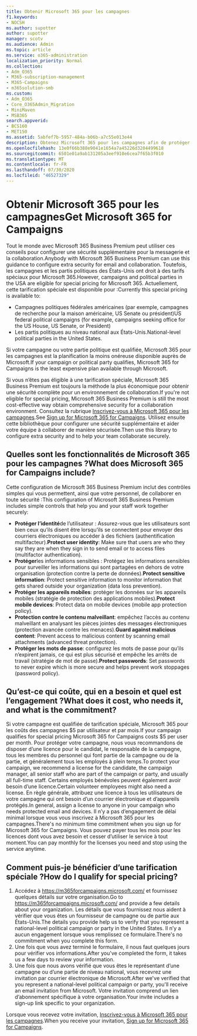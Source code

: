 ```yaml
---
title: Obtenir Microsoft 365 pour les campagnes
f1.keywords:
- NOCSH
ms.author: supotter
author: supotter
manager: scotv
ms.audience: Admin
ms.topic: article
ms.service: o365-administration
localization_priority: Normal
ms.collection:
- Adm_O365
- M365-subscription-management
- M365-Campaigns
- m365solution-smb
ms.custom:
- Adm_O365
- Core_O365Admin_Migration
- MiniMaven
- MSB365
search.appverid:
- BCS160
- MET150
ms.assetid: 5abfef7b-5957-484a-b06b-a7c55e013e44
description: Obtenez Microsoft 365 pour les campagnes afin de protéger votre campagne contre les menaces Cybersecurity pour la messagerie, les données et les communications.
ms.openlocfilehash: 13e0f66b388e9041e1654a7a45226d3204499618
ms.sourcegitcommit: 6501e01a9ab131205a3eef910e6cea7f65b3f010
ms.translationtype: MT
ms.contentlocale: fr-FR
ms.lasthandoff: 07/30/2020
ms.locfileid: "46527329"
---
```

# <a name="get-microsoft-365-for-campaigns"></a><span data-ttu-id="0e8fa-103">Obtenir Microsoft 365 pour les campagnes</span><span class="sxs-lookup"><span data-stu-id="0e8fa-103">Get Microsoft 365 for Campaigns</span></span>

<span data-ttu-id="0e8fa-104">Tout le monde avec Microsoft 365 Business Premium peut utiliser ces conseils pour configurer une sécurité supplémentaire pour la messagerie et la collaboration.</span><span class="sxs-lookup"><span data-stu-id="0e8fa-104">Anybody with Microsoft 365 Business Premium can use this guidance to configure extra security for email and collaboration.</span></span> <span data-ttu-id="0e8fa-105">Toutefois, les campagnes et les partis politiques des États-Unis ont droit à des tarifs spéciaux pour Microsoft 365.</span><span class="sxs-lookup"><span data-stu-id="0e8fa-105">However, campaigns and political parties in the USA are eligible for special pricing for Microsoft 365.</span></span> <span data-ttu-id="0e8fa-106">Actuellement, cette tarification spéciale est disponible pour :</span><span class="sxs-lookup"><span data-stu-id="0e8fa-106">Currently this special pricing is available to:</span></span>
- <span data-ttu-id="0e8fa-107">Campagnes politiques fédérales américaines (par exemple, campagnes de recherche pour la maison américaine, US Senate ou président)</span><span class="sxs-lookup"><span data-stu-id="0e8fa-107">US federal political campaigns (for example, campaigns seeking office for the US House, US Senate, or President)</span></span>
- <span data-ttu-id="0e8fa-108">Les partis politiques au niveau national aux États-Unis.</span><span class="sxs-lookup"><span data-stu-id="0e8fa-108">National-level political parties in the United States.</span></span>

<span data-ttu-id="0e8fa-109">Si votre campagne ou votre partie politique est qualifiée, Microsoft 365 pour les campagnes est la planification la moins onéreuse disponible auprès de Microsoft.</span><span class="sxs-lookup"><span data-stu-id="0e8fa-109">If your campaign or political party qualifies, Microsoft 365 for Campaigns is the least expensive plan available through Microsoft.</span></span>  

<span data-ttu-id="0e8fa-110">Si vous n’êtes pas éligible à une tarification spéciale, Microsoft 365 Business Premium est toujours la méthode la plus économique pour obtenir une sécurité complète pour un environnement de collaboration.</span><span class="sxs-lookup"><span data-stu-id="0e8fa-110">If you're not eligible for special pricing, Microsoft 365 Business Premium is still the most cost-effective way obtain comprehensive security for a collaboration environment.</span></span> <span data-ttu-id="0e8fa-111">Consultez la rubrique [Inscrivez-vous à Microsoft 365 pour les campagnes](m365-campaigns-sign-up.md).</span><span class="sxs-lookup"><span data-stu-id="0e8fa-111">See [Sign up for Microsoft 365 for Campaigns](m365-campaigns-sign-up.md).</span></span> <span data-ttu-id="0e8fa-112">Utilisez ensuite cette bibliothèque pour configurer une sécurité supplémentaire et aider votre équipe à collaborer de manière sécurisée.</span><span class="sxs-lookup"><span data-stu-id="0e8fa-112">Then use this library to configure extra security and to help your team collaborate securely.</span></span> 

## <a name="what-does-microsoft-365-for-campaigns-include"></a><span data-ttu-id="0e8fa-113">Quelles sont les fonctionnalités de Microsoft 365 pour les campagnes ?</span><span class="sxs-lookup"><span data-stu-id="0e8fa-113">What does Microsoft 365 for Campaigns include?</span></span>
<span data-ttu-id="0e8fa-114">Cette configuration de Microsoft 365 Business Premium inclut des contrôles simples qui vous permettent, ainsi que votre personnel, de collaborer en toute sécurité :</span><span class="sxs-lookup"><span data-stu-id="0e8fa-114">This configuration of Microsoft 365 Business Premium includes simple controls that help you and your staff work together securely:</span></span> 
- <span data-ttu-id="0e8fa-115">**Protéger l’identité**de l’utilisateur : Assurez-vous que les utilisateurs sont bien ceux qu’ils disent être lorsqu’ils se connectent pour envoyer des courriers électroniques ou accéder à des fichiers (authentification multifacteur).</span><span class="sxs-lookup"><span data-stu-id="0e8fa-115">**Protect user identity**: Make sure that users are who they say they are when they sign in to send email or to access files (multifactor authentication).</span></span>
- <span data-ttu-id="0e8fa-116">**Protéger**les informations sensibles : Protégez les informations sensibles pour surveiller les informations qui sont partagées en dehors de votre organisation (protection contre la perte de données).</span><span class="sxs-lookup"><span data-stu-id="0e8fa-116">**Protect sensitive information**: Protect sensitive information to monitor information that gets shared outside your organization (data loss prevention).</span></span>
- <span data-ttu-id="0e8fa-117">**Protéger les appareils mobiles**: protéger les données sur les appareils mobiles (stratégie de protection des applications mobiles).</span><span class="sxs-lookup"><span data-stu-id="0e8fa-117">**Protect mobile devices**: Protect data on mobile devices (mobile app protection policy).</span></span>
- <span data-ttu-id="0e8fa-118">**Protection contre le contenu malveillant**: empêchez l’accès au contenu malveillant en analysant les pièces jointes des messages électroniques (protection avancée contre les menaces).</span><span class="sxs-lookup"><span data-stu-id="0e8fa-118">**Guard against malicious content**: Prevent access to malicious content by scanning email attachments (advanced threat protection).</span></span>
- <span data-ttu-id="0e8fa-119">**Protéger les mots de passe**: configurez les mots de passe pour qu’ils n’expirent jamais, ce qui est plus sécurisé et empêche les arrêts de travail (stratégie de mot de passe).</span><span class="sxs-lookup"><span data-stu-id="0e8fa-119">**Protect passwords**: Set passwords to never expire which is more secure and helps prevent work stoppages (password policy).</span></span> 


## <a name="what-does-it-cost-who-needs-it-and-what-is-the-commitment"></a><span data-ttu-id="0e8fa-120">Qu’est-ce qui coûte, qui en a besoin et quel est l’engagement ?</span><span class="sxs-lookup"><span data-stu-id="0e8fa-120">What does it cost, who needs it, and what is the commitment?</span></span>
<span data-ttu-id="0e8fa-121">Si votre campagne est qualifiée de tarification spéciale, Microsoft 365 pour les coûts des campagnes $5 par utilisateur et par mois.</span><span class="sxs-lookup"><span data-stu-id="0e8fa-121">If your campaign qualifies for special pricing Microsoft 365 for Campaigns costs $5 per user per month.</span></span> <span data-ttu-id="0e8fa-122">Pour protéger votre campagne, nous vous recommandons de disposer d’une licence pour le candidat, le responsable de la campagne, tous les membres du personnel qui font partie de la campagne ou de la partie, et généralement tous les employés à plein temps.</span><span class="sxs-lookup"><span data-stu-id="0e8fa-122">To protect your campaign, we recommend a license for the candidate, the campaign manager, all senior staff who are part of the campaign or party, and usually all full-time staff.</span></span> <span data-ttu-id="0e8fa-123">Certains employés bénévoles peuvent également avoir besoin d’une licence.</span><span class="sxs-lookup"><span data-stu-id="0e8fa-123">Certain volunteer employees might also need a license.</span></span> <span data-ttu-id="0e8fa-124">En règle générale, attribuez une licence à tous les utilisateurs de votre campagne qui ont besoin d’un courrier électronique et d’appareils protégés.</span><span class="sxs-lookup"><span data-stu-id="0e8fa-124">In general, assign a license to anyone in your campaign who needs protected email and devices.</span></span>
<span data-ttu-id="0e8fa-125">Il n’y a pas d’engagement de délai minimal lorsque vous vous inscrivez à Microsoft 365 pour les campagnes.</span><span class="sxs-lookup"><span data-stu-id="0e8fa-125">There's no minimum time commitment when you sign up for Microsoft 365 for Campaigns.</span></span> <span data-ttu-id="0e8fa-126">Vous pouvez payer tous les mois pour les licences dont vous avez besoin et cesser d’utiliser le service à tout moment.</span><span class="sxs-lookup"><span data-stu-id="0e8fa-126">You can pay monthly for the licenses you need and stop using the service anytime.</span></span>

## <a name="how-do-i-qualify-for-special-pricing"></a><span data-ttu-id="0e8fa-127">Comment puis-je bénéficier d’une tarification spéciale ?</span><span class="sxs-lookup"><span data-stu-id="0e8fa-127">How do I qualify for special pricing?</span></span>

1. <span data-ttu-id="0e8fa-128">Accédez à https://m365forcampaigns.microsoft.com/ et fournissez quelques détails sur votre organisation.</span><span class="sxs-lookup"><span data-stu-id="0e8fa-128">Go to https://m365forcampaigns.microsoft.com/ and provide a few details about your organization.</span></span> <span data-ttu-id="0e8fa-129">Les détails que vous fournissez nous aident à vérifier que vous êtes un fournisseur de campagne ou de partie aux États-Unis.</span><span class="sxs-lookup"><span data-stu-id="0e8fa-129">The details you provide help us to verify that you represent a national-level political campaign or party in the United States.</span></span> <span data-ttu-id="0e8fa-130">Il n’y a aucun engagement lorsque vous remplissez ce formulaire.</span><span class="sxs-lookup"><span data-stu-id="0e8fa-130">There's no commitment when you complete this form.</span></span> 
2. <span data-ttu-id="0e8fa-131">Une fois que vous avez terminé le formulaire, il nous faut quelques jours pour vérifier vos informations.</span><span class="sxs-lookup"><span data-stu-id="0e8fa-131">After you've completed the form, it takes us a few days to review your information.</span></span> 
3. <span data-ttu-id="0e8fa-132">Une fois que nous avons vérifié que vous êtes le représentant d’une campagne ou d’une partie de niveau national, vous recevrez une invitation par courrier électronique de Microsoft.</span><span class="sxs-lookup"><span data-stu-id="0e8fa-132">After we've verified that you represent a national-level political campaign or party, you'll receive an email invitation from Microsoft.</span></span> <span data-ttu-id="0e8fa-133">Votre invitation comprend un lien d’abonnement spécifique à votre organisation.</span><span class="sxs-lookup"><span data-stu-id="0e8fa-133">Your invite includes a sign-up link specific to your organization.</span></span> 

<span data-ttu-id="0e8fa-134">Lorsque vous recevez votre invitation, [Inscrivez-vous à Microsoft 365 pour les campagnes](m365-campaigns-sign-up.md).</span><span class="sxs-lookup"><span data-stu-id="0e8fa-134">When you receive your invitation, [Sign up for Microsoft 365 for Campaigns](m365-campaigns-sign-up.md).</span></span>


